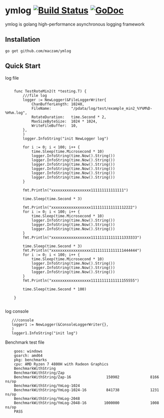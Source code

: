 # ymlog [![Build Status](https://travis-ci.org/maczam/ymlog.svg?branch=master)](https://travis-ci.org/maczam/ymlog)&nbsp;[![GoDoc](https://godoc.org/github.com/maczam/ymlog?status.svg)](https://godoc.org/github.com/maczam/ymlog)

ymlog is golang high-performance asynchronous logging framework

## Installation

`go get github.com/maczam/ymlog`



## Quick Start

log file 

```golang

    func TestRoteMin2(t *testing.T) {
        ///file log
        logger := NewLogger(&FileLoggerWriter{
            ChanBufferLength: 10240,
            FileName:         "/pdata/log/test/example_min2_%Y%M%D-%H%m.log",
            RotateDuration:   time.Second * 2,
            MaxSizeByteSize:  1024 * 1024,
            WriteFileBuffer:  10,
        },
        )
        logger.InfoString("init NewLogger log")
        
        for i := 0; i < 100; i++ {
            time.Sleep(time.Microsecond * 10)
            logger.InfoString(time.Now().String())
            logger.InfoString(time.Now().String())
            logger.InfoString(time.Now().String())
            logger.InfoString(time.Now().String())
            logger.InfoString(time.Now().String())
            logger.InfoString(time.Now().String())
        }
        
        fmt.Println("xxxxxxxxxxxxxxxxxx111111111111111")
        
        time.Sleep(time.Second * 3)
        
        fmt.Println("xxxxxxxxxxxxxxxxxx1111111111111112222")
        for i := 0; i < 100; i++ {
            time.Sleep(time.Microsecond * 10)
            logger.InfoString(time.Now().String())
            logger.InfoString(time.Now().String())
            logger.InfoString(time.Now().String())
        }
        fmt.Println("xxxxxxxxxxxxxxxxxx111111111111111333333")
        
        time.Sleep(time.Second * 3)
        fmt.Println("xxxxxxxxxxxxxxxxxx111111111111111444444")
        for i := 0; i < 100; i++ {
            time.Sleep(time.Microsecond * 10)
            logger.InfoString(time.Now().String())
            logger.InfoString(time.Now().String())
            logger.InfoString(time.Now().String())
        }
        fmt.Println("xxxxxxxxxxxxxxxxxx11111111111111155555")
        
        time.Sleep(time.Second * 100)

    }
  	
```

 log console 
 ```
 	///console
 	logger1 := NewLogger(&ConsoleLoggerWriter{},
 	)
 	logger1.InfoString("init log")
  ```


Benchmark test file
``` 
    goos: windows
    goarch: amd64
    pkg: benchmarks
    cpu: AMD Ryzen 7 4800H with Radeon Graphics
    BenchmarkWithString
    BenchmarkWithString/Zap
    BenchmarkWithString/Zap-16                150902              8166 ns/op
    BenchmarkWithString/YmLog-1024
    BenchmarkWithString/YmLog-1024-16         841738              1231 ns/op
    BenchmarkWithString/YmLog-2048
    BenchmarkWithString/YmLog-2048-16        1000000              1008 ns/op
    PASS
```
